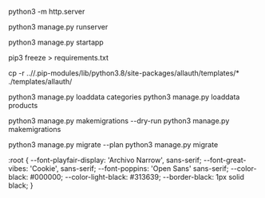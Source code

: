 python3 -m http.server

python3 manage.py runserver

python3 manage.py startapp 

pip3 freeze > requirements.txt


cp -r ..//.pip-modules/lib/python3.8/site-packages/allauth/templates/* ./templates/allauth/ 

python3 manage.py loaddata categories
python3 manage.py loaddata products

python3 manage.py makemigrations --dry-run
python3 manage.py makemigrations

python3 manage.py migrate --plan
python3 manage.py migrate


:root {
    --font-playfair-display: 'Archivo Narrow', sans-serif;
    --font-great-vibes: 'Cookie', sans-serif;
    --font-poppins: 'Open Sans' sans-serif;
    --color-black: #000000;
    --color-light-black: #313639;
    --border-black: 1px solid black;
}

